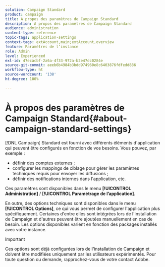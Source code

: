 ```yaml
---
solution: Campaign Standard
product: campaign
title: A propos des paramètres de Campaign Standard
description: A propos des paramètres de Campaign Standard
audience: administration
content-type: reference
topic-tags: application-settings
context-tags: extAccount,main;extAccount,overview
feature: Paramètres de l’instance
role: Admin
level: Experienced
exl-id: 47ecacbf-2a6a-4f33-972a-b2e47dc0284e
source-git-commit: aeeb6b4984b3bdd974960e8c6403876fdfedd886
workflow-type: ht
source-wordcount: '138'
ht-degree: 100%

---
```


# À propos des paramètres de Campaign Standard{#about-campaign-standard-settings}

[!DNL Campaign] Standard est fourni avec différents éléments d&#39;application qui peuvent être configurés en fonction de vos besoins. Vous pouvez, par exemple :

* définir des comptes externes ;
* configurer les mappings de ciblage pour gérer les paramètres techniques requis pour envoyer les diffusions ;
* définir des notifications internes dans l&#39;application, etc.

Ces paramètres sont disponibles dans le menu **[!UICONTROL Administration]** / **[!UICONTROL Paramétrage de l’application]**.

En outre, des options techniques sont disponibles dans le menu **[!UICONTROL Options]**, ce qui vous permet de configurer l&#39;application plus spécifiquement. Certaines d&#39;entre elles sont intégrées lors de l&#39;installation de Campaign et d&#39;autres peuvent être ajoutées manuellement en cas de besoin. Les options disponibles varient en fonction des packages installés avec votre instance.

>[!IMPORTANT]
>
>Ces options sont déjà configurées lors de l&#39;installation de Campaign et doivent être modifiées uniquement par les utilisateurs expérimentés. Pour toute question ou demande, rapprochez-vous de votre contact Adobe.
